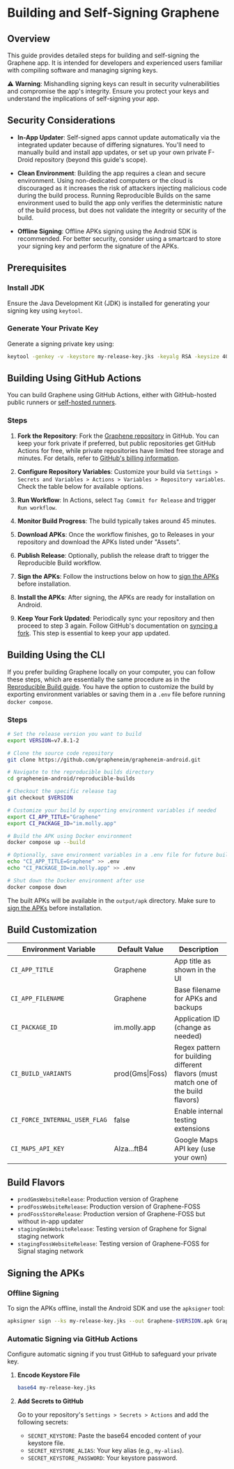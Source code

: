# Building and Self-Signing Graphene

## Overview

This guide provides detailed steps for building and self-signing the Graphene app. It is intended for developers and experienced users familiar with compiling software and managing signing keys.

⚠️ **Warning**: Mishandling signing keys can result in security vulnerabilities and compromise the app's integrity. Ensure you protect your keys and understand the implications of self-signing your app.

## Security Considerations

- **In-App Updater**: Self-signed apps cannot update automatically via the integrated updater because of differing signatures. You'll need to manually build and install app updates, or set up your own private F-Droid repository (beyond this guide's scope).

- **Clean Environment**: Building the app requires a clean and secure environment. Using non-dedicated computers or the cloud is discouraged as it increases the risk of attackers injecting malicious code during the build process. Running Reproducible Builds on the same environment used to build the app only verifies the deterministic nature of the build process, but does not validate the integrity or security of the build.

- **Offline Signing**: Offline APKs signing using the Android SDK is recommended. For better security, consider using a smartcard to store your signing key and perform the signature of the APKs.

## Prerequisites

### Install JDK

Ensure the Java Development Kit (JDK) is installed for generating your signing key using `keytool`.

### Generate Your Private Key

Generate a signing private key using:

```sh
keytool -genkey -v -keystore my-release-key.jks -keyalg RSA -keysize 4096 -validity 10000 -alias my-alias
```

## Building Using GitHub Actions

You can build Graphene using GitHub Actions, either with GitHub-hosted public runners or [self-hosted runners](https://docs.github.com/en/actions/hosting-your-own-runners/managing-self-hosted-runners/about-self-hosted-runners).

### Steps

1. **Fork the Repository**: Fork the [Graphene repository](https://github.com/grapheneim/grapheneim-android) in GitHub. You can keep your fork private if preferred, but public repositories get GitHub Actions for free, while private repositories have limited free storage and minutes. For details, refer to [GitHub's billing information](https://docs.github.com/en/billing/managing-billing-for-github-actions/about-billing-for-github-actions).

2. **Configure Repository Variables**: Customize your build via `Settings > Secrets and Variables > Actions > Variables > Repository variables`. Check the table below for available options.

3. **Run Workflow**: In Actions, select `Tag Commit for Release` and trigger `Run workflow`.

4. **Monitor Build Progress**: The build typically takes around 45 minutes.

5. **Download APKs**: Once the workflow finishes, go to Releases in your repository and download the APKs listed under "Assets".

6. **Publish Release**: Optionally, publish the release draft to trigger the Reproducible Build workflow.

7. **Sign the APKs**: Follow the instructions below on how to [sign the APKs](#signing-the-apks) before installation.

8. **Install the APKs**: After signing, the APKs are ready for installation on Android.

9. **Keep Your Fork Updated**: Periodically sync your repository and then proceed to step 3 again. Follow GitHub's documentation on [syncing a fork](https://docs.github.com/en/github/collaborating-with-issues-and-pull-requests/syncing-a-fork). This step is essential to keep your app updated.

## Building Using the CLI

If you prefer building Graphene locally on your computer, you can follow these steps, which are essentially the same procedure as in the [Reproducible Build guide](reproducible-builds/README.md). You have the option to customize the build by exporting environment variables or saving them in a `.env` file before running `docker compose`.

### Steps

```sh
# Set the release version you want to build
export VERSION=v7.8.1-2

# Clone the source code repository
git clone https://github.com/grapheneim/grapheneim-android.git

# Navigate to the reproducible builds directory
cd grapheneim-android/reproducible-builds

# Checkout the specific release tag
git checkout $VERSION

# Customize your build by exporting environment variables if needed
export CI_APP_TITLE="Graphene"
export CI_PACKAGE_ID="im.molly.app"

# Build the APK using Docker environment
docker compose up --build

# Optionally, save environment variables in a .env file for future builds
echo "CI_APP_TITLE=Graphene" >> .env
echo "CI_PACKAGE_ID=im.molly.app" >> .env

# Shut down the Docker environment after use
docker compose down
```

The built APKs will be available in the `output/apk` directory. Make sure to [sign the APKs](#signing-the-apks) before installation.

## Build Customization

| Environment Variable  | Default Value       | Description                                      |
|-----------------------|---------------------|--------------------------------------------------|
| `CI_APP_TITLE`        | Graphene               | App title as shown in the UI                     |
| `CI_APP_FILENAME`     | Graphene               | Base filename for APKs and backups               |
| `CI_PACKAGE_ID`       | im.molly.app        | Application ID (change as needed)                |
| `CI_BUILD_VARIANTS`   | prod(Gms\|Foss)     | Regex pattern for building different flavors (must match one of the build flavors) |
| `CI_FORCE_INTERNAL_USER_FLAG` | false       | Enable internal testing extensions               |
| `CI_MAPS_API_KEY`     | AIza...ftB4         | Google Maps API key (use your own)               |

## Build Flavors

- `prodGmsWebsiteRelease`: Production version of Graphene
- `prodFossWebsiteRelease`: Production version of Graphene-FOSS
- `prodFossStoreRelease`: Production version of Graphene-FOSS but without in-app updater
- `stagingGmsWebsiteRelease`: Testing version of Graphene for Signal staging network
- `stagingFossWebsiteRelease`: Testing version of Graphene-FOSS for Signal staging network

## Signing the APKs

### Offline Signing

To sign the APKs offline, install the Android SDK and use the `apksigner` tool:

```sh
apksigner sign --ks my-release-key.jks --out Graphene-$VERSION.apk Graphene-unsigned-$VERSION.apk
```

### Automatic Signing via GitHub Actions

Configure automatic signing if you trust GitHub to safeguard your private key.

1. **Encode Keystore File**

   ```sh
   base64 my-release-key.jks
   ```

2. **Add Secrets to GitHub**

   Go to your repository's `Settings > Secrets > Actions` and add the following secrets:
   - `SECRET_KEYSTORE`: Paste the base64 encoded content of your keystore file.
   - `SECRET_KEYSTORE_ALIAS`: Your key alias (e.g., `my-alias`).
   - `SECRET_KEYSTORE_PASSWORD`: Your keystore password.

